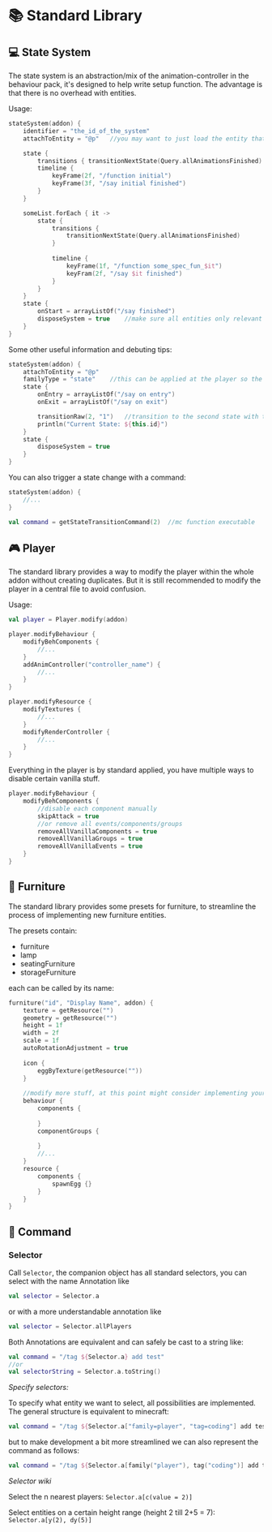 # &#128218; Standard Library

## &#128187; State System

The state system is an abstraction/mix of the animation-controller in the behaviour pack, it's designed to
help write setup function. The advantage is that there is no overhead with entities.

Usage:

````kotlin
stateSystem(addon) {
    identifier = "the_id_of_the_system"
    attachToEntity = "@p"   //you may want to just load the entity that executes the commands to be near the player

    state {
        transitions { transitionNextState(Query.allAnimationsFinished) }
        timeline {
            keyFrame(2f, "/function initial")
            keyFrame(3f, "/say initial finished")
        }
    }

    someList.forEach { it ->
        state {
            transitions {
                transitionNextState(Query.allAnimationsFinished)
            }
            
            timeline {
                keyFrame(1f, "/function some_spec_fun_$it")
                keyFram(2f, "/say $it finished")
            }
        }
    }
    state {
        onStart = arrayListOf("/say finished")
        disposeSystem = true    //make sure all entities only relevant to the system are killed
    }
}
````

Some other useful information and debuting tips: 

````kotlin
stateSystem(addon) {
    attachToEntity = "@p"
    familyType = "state"    //this can be applied at the player so the system is able to ride with this family
    state {
        onEntry = arrayListOf("/say on entry")
        onExit = arrayListOf("/say on exit")

        transitionRaw(2, "1")   //transition to the second state with the query: "1"
        println("Current State: ${this.id}")
    }
    state {
        disposeSystem = true
    }
}
````

You can also trigger a state change with a command: 

````kotlin
stateSystem(addon) {
    //...
}

val command = getStateTransitionCommand(2)  //mc function executable 
````

## &#127918; Player

The standard library provides a way to modify the player within the whole addon without creating
duplicates. But it is still recommended to modify the player in a central file to avoid confusion.

Usage:
````kotlin
val player = Player.modify(addon)

player.modifyBehaviour {
    modifyBehComponents {
        //...
    }
    addAnimController("controller_name") {
        //...
    }
}

player.modifyResource {
    modifyTextures {
        //...
    }
    modifyRenderController {
        //...
    }
}
````

Everything in the player is by standard applied, you have multiple ways to disable certain 
vanilla stuff. 

````kotlin
player.modifyBehaviour {
    modifyBehComponents {
        //disable each component manually
        skipAttack = true
        //or remove all events/components/groups
        removeAllVanillaComponents = true
        removeAllVanillaGroups = true
        removeAllVanillaEvents = true
    }
}
````

## &#128186; Furniture

The standard library provides some presets for furniture, to streamline the process of implementing
new furniture entities.

The presets contain:

- furniture
- lamp
- seatingFurniture
- storageFurniture

each can be called by its name:

````kotlin
furniture("id", "Display Name", addon) {
    texture = getResource("")
    geometry = getResource("")
    height = 1f
    width = 2f
    scale = 1f
    autoRotationAdjustment = true
    
    icon {
        eggByTexture(getResource(""))
    }
    
    //modify more stuff, at this point might consider implementing your own entity
    behaviour {
        components {
            
        }
        componentGroups {
            
        }
        //...
    }
    resource {
        components {
            spawnEgg {}
        }
    }
}
````

## &#128190; Command

### Selector

Call `Selector`, the companion object has all standard selectors, you can select
with the name Annotation like 
````kotlin
val selector = Selector.a
````

or with a more understandable annotation like

````kotlin
val selector = Selector.allPlayers
````

Both Annotations are equivalent and can safely be cast to a string like:

````kotlin
val command = "/tag ${Selector.a} add test"
//or
val selectorString = Selector.a.toString()
````

*Specify selectors:*

To specify what entity we want to select, all possibilities are implemented. The
general structure is equivalent to minecraft:

````kotlin
val command = "/tag ${Selector.a["family=player", "tag=coding"] add test2}"
````

but to make development a bit more streamlined we can also represent the command as follows:

````kotlin
val command = "/tag ${Selector.a[family("player"), tag("coding")] add test2}"
````

*Selector wiki*

Select the n nearest players: `Selector.a[c(value = 2)]`

Select entities on a certain height range (height 2 till 2+5 = 7): `Selector.a[y(2), dy(5)]` 